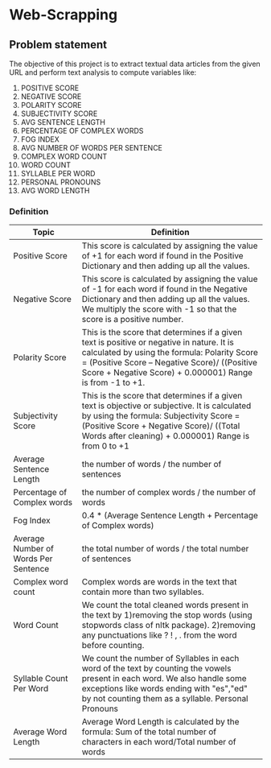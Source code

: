 # Web-Scrapping

## Problem statement
The objective of this project is to extract textual data articles from the given URL and perform text analysis to compute variables like:
  1. POSITIVE SCORE
  2. NEGATIVE SCORE
  3. POLARITY SCORE
  4. SUBJECTIVITY SCORE
  5. AVG SENTENCE LENGTH
  6. PERCENTAGE OF COMPLEX WORDS
  7. FOG INDEX
  8. AVG NUMBER OF WORDS PER SENTENCE
  9. COMPLEX WORD COUNT
  10. WORD COUNT
  11. SYLLABLE PER WORD
  12. PERSONAL PRONOUNS
  13. AVG WORD LENGTH
  
  ### Definition
  
   Topic      |  Definition
------------- | -------------
Positive Score| This score is calculated by assigning the value of +1 for each word if found in the Positive Dictionary and then adding up all the values.
Negative Score| This score is calculated by assigning the value of -1 for each word if found in the Negative Dictionary and then adding up all the values. We multiply the score with -1 so that the score is a positive number.
Polarity Score|  This is the score that determines if a given text is positive or negative in nature. It is calculated by using the formula: Polarity Score = (Positive Score – Negative Score)/ ((Positive Score + Negative Score) + 0.000001) Range is from -1 to +1.
Subjectivity Score| This is the score that determines if a given text is objective or subjective. It is calculated by using the formula: Subjectivity Score = (Positive Score + Negative Score)/ ((Total Words after cleaning) + 0.000001) Range is from 0 to +1
Average Sentence Length| the number of words / the number of sentences
Percentage of Complex words| the number of complex words / the number of words
Fog Index| 0.4 * (Average Sentence Length + Percentage of Complex words)
Average Number of Words Per Sentence| the total number of words / the total number of sentences
Complex word count| Complex words are words in the text that contain more than two syllables.
Word Count| We count the total cleaned words present in the text by 1)removing the stop words (using stopwords class of nltk package). 2)removing any punctuations like ? ! , . from the word before counting.
Syllable Count Per Word| We count the number of Syllables in each word of the text by counting the vowels present in each word. We also handle some exceptions like words ending with "es","ed" by not counting them as a syllable. Personal Pronouns| To calculate Personal Pronouns mentioned in the text, we use regex to find the counts of the words - “I,” “we,” “my,” “ours,” and “us”. Special care is taken so that the country name US is not included in the list.
Average Word Length| Average Word Length is calculated by the formula: Sum of the total number of characters in each word/Total number of words
